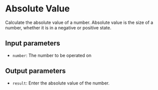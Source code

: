 # Absolute Value

Calculate the absolute value of a number. Absolute value is the size of a number, whether it is in a negative or positive state.

## Input parameters

- `number`: The number to be operated on

## Output parameters

- `result`: Enter the absolute value of the number.

